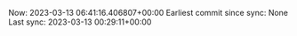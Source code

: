 Now: 2023-03-13 06:41:16.406807+00:00 Earliest commit since sync: None Last sync: 2023-03-13 00:29:11+00:00
